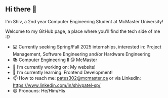 ## Hi there 👋

I'm Shiv, a 2nd year Computer Engineering Student at McMaster University!

Welcome to my GitHub page, a place where you'll find the tech side of me :D

- 💻 Currently seeking Spring/Fall 2025 internships, interested in: Project Management, Software Engineering and/or Hardware Engineering
- 📚 Computer Engineering II @ McMaster
- 🔭 I’m currently working on: My website! 
- 🌱 I’m currently learning: Frontend Development!
- 📫 How to reach me: pates302@mcmaster.ca or via LinkedIn: https://www.linkedin.com/in/shivpatel-sp/
- 😄 Pronouns: He/Him/His

